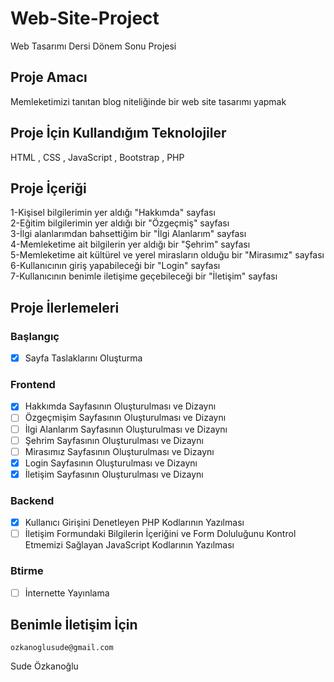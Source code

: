 # Web-Site-Project
Web Tasarımı Dersi Dönem Sonu Projesi

## Proje Amacı
Memleketimizi tanıtan blog niteliğinde bir web site tasarımı yapmak

## Proje İçin Kullandığım Teknolojiler
HTML , CSS , JavaScript , Bootstrap , PHP

## Proje İçeriği 
1-Kişisel bilgilerimin yer aldığı "Hakkımda" sayfası <br/>
2-Eğitim bilgilerimin yer aldığı bir "Özgeçmiş" sayfası <br/>
3-İlgi alanlarımdan bahsettiğim bir "İlgi Alanlarım" sayfası <br/>
4-Memleketime ait bilgilerin yer aldığı bir "Şehrim" sayfası <br/>
5-Memleketime ait kültürel ve yerel mirasların olduğu bir "Mirasımız" sayfası <br/>
6-Kullanıcının giriş yapabileceği bir "Login" sayfası <br/>
7-Kullanıcının benimle iletişime geçebileceği bir "İletişim" sayfası <br/>

## Proje İlerlemeleri 
### Başlangıç
- [x] Sayfa Taslaklarını Oluşturma
### Frontend 
- [x] Hakkımda Sayfasının Oluşturulması ve Dizaynı 
- [ ] Özgeçmişim Sayfasının Oluşturulması ve Dizaynı
- [ ] İlgi Alanlarım Sayfasının Oluşturulması ve Dizaynı
- [ ] Şehrim Sayfasının Oluşturulması ve Dizaynı
- [ ] Mirasımız Sayfasının Oluşturulması ve Dizaynı
- [x] Login Sayfasının Oluşturulması ve Dizaynı
- [x] İletişim Sayfasının Oluşturulması ve Dizaynı
### Backend
- [x] Kullanıcı Girişini Denetleyen PHP Kodlarının Yazılması
- [ ] İletişim Formundaki Bilgilerin İçeriğini ve Form Doluluğunu Kontrol Etmemizi Sağlayan JavaScript Kodlarının Yazılması
### Btirme
- [ ] İnternette Yayınlama

## Benimle İletişim İçin
	ozkanoglusude@gmail.com
Sude Özkanoğlu
